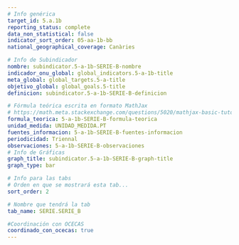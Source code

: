 ```yaml
---
# Info genérica
target_id: 5.a.1b
reporting_status: complete
data_non_statistical: false
indicator_sort_order: 05-aa-1b-bb
national_geographical_coverage: Canàries

# Info de Subindicador
nombre: subindicator.5-a-1b-SERIE-B-nombre
indicador_onu_global: global_indicators.5-a-1b-title
meta_global: global_targets.5-a-title
objetivo_global: global_goals.5-title
definicion: subindicator.5-a-1b-SERIE-B-definicion

# Fórmula teórica escrita en formato MathJax
# https://math.meta.stackexchange.com/questions/5020/mathjax-basic-tutorial-and-quick-reference
formula_teorica: 5-a-1b-SERIE-B-formula-teorica
unidad_medida: UNIDAD_MEDIDA.PT
fuentes_informacion: 5-a-1b-SERIE-B-fuentes-informacion
periodicidad: Triennal
observaciones: 5-a-1b-SERIE-B-observaciones
# Info de Gráficas
graph_title: subindicator.5-a-1b-SERIE-B-graph-title
graph_type: bar

# Info para las tabs
# Orden en que se mostrará esta tab...
sort_order: 2

# Nombre que tendrá la tab
tab_name: SERIE.SERIE_B

#Coordinación con OCECAS
coordinado_con_ocecas: true
---
```


